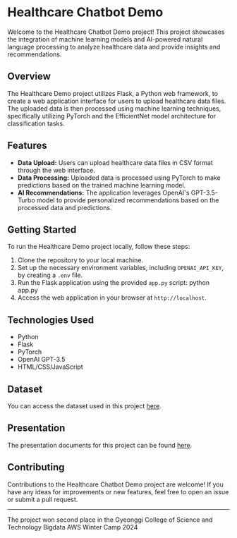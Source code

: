 # Healthcare Chatbot Demo

Welcome to the Healthcare Chatbot Demo project! This project showcases the integration of machine learning models and AI-powered natural language processing to analyze healthcare data and provide insights and recommendations.

## Overview

The Healthcare Demo project utilizes Flask, a Python web framework, to create a web application interface for users to upload healthcare data files. The uploaded data is then processed using machine learning techniques, specifically utilizing PyTorch and the EfficientNet model architecture for classification tasks.

## Features

- **Data Upload:** Users can upload healthcare data files in CSV format through the web interface.
- **Data Processing:** Uploaded data is processed using PyTorch to make predictions based on the trained machine learning model.
- **AI Recommendations:** The application leverages OpenAI's GPT-3.5-Turbo model to provide personalized recommendations based on the processed data and predictions.

## Getting Started

To run the Healthcare Demo project locally, follow these steps:

1. Clone the repository to your local machine.
2. Set up the necessary environment variables, including `OPENAI_API_KEY`, by creating a `.env` file.
3. Run the Flask application using the provided `app.py` script: python app.py
4. Access the web application in your browser at `http://localhost`.

## Technologies Used

- Python
- Flask
- PyTorch
- OpenAI GPT-3.5
- HTML/CSS/JavaScript

## Dataset
You can access the dataset used in this project [here](https://www.miricanvas.com/v/12un5t0).

## Presentation
The presentation documents for this project can be found [here](https://www.kaggle.com/datasets/shayanfazeli/heartbeat).

## Contributing

Contributions to the Healthcare Chatbot Demo project are welcome! If you have any ideas for improvements or new features, feel free to open an issue or submit a pull request.

---

The project won second place in the Gyeonggi College of Science and Technology Bigdata AWS Winter Camp 2024
